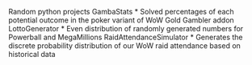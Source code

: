 Random python projects
GambaStats
    * Solved percentages of each potential outcome in the poker variant of WoW Gold Gambler addon
LottoGenerator
    * Even distribution of randomly generated numbers for Powerball and MegaMillions
RaidAttendanceSimulator
    * Generates the discrete probability distribution of our WoW raid attendance based on historical data